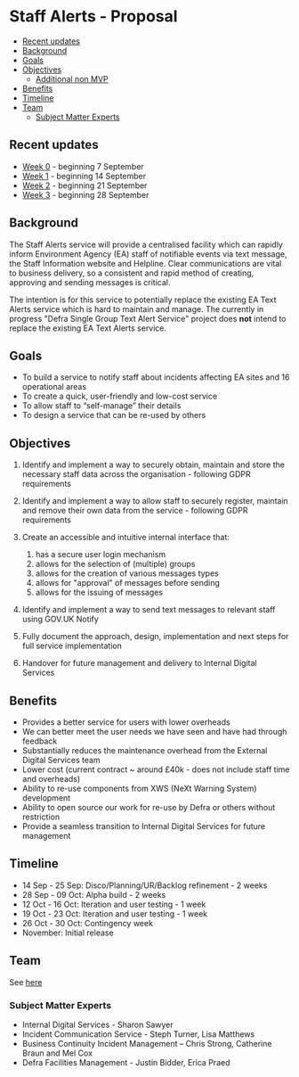 # Staff Alerts - Proposal

- [Recent updates](#recent-updates)
- [Background](#background)
- [Goals](#goals)
- [Objectives](#objectives)
  * [Additional non MVP](#additional-non-mvp)
- [Benefits](#benefits)
- [Timeline](#timeline)
- [Team](#team)
  * [Subject Matter Experts](#subject-matter-experts)


## Recent updates

* [Week 0](/updates/week0.md) - beginning 7 September
* [Week 1](/updates/week1.md) - beginning 14 September
* [Week 2](/updates/week2.md) - beginning 21 September
* [Week 3](/updates/week3.md) - beginning 28 September


## Background

The Staff Alerts service will provide a centralised facility which can rapidly inform Environment Agency (EA) staff of notifiable events via text message, the Staff Information website and Helpline. Clear communications are vital to business delivery, so a consistent and rapid method of creating, approving and sending messages is critical.

The intention is for this service to potentially replace the existing EA Text Alerts service which is hard to maintain and manage. The currently in progress "Defra Single Group Text Alert Service" project does **not** intend to replace the existing EA Text Alerts service.


## Goals

* To build a service to notify staff about incidents affecting EA sites and 16 operational areas
* To create a quick, user-friendly and low-cost service
* To allow staff to “self-manage” their details
* To design a service that can be re-used by others


## Objectives

1. Identify and implement a way to securely obtain, maintain and store the necessary staff data across the organisation - following GDPR requirements

1. Identify and implement a way to allow staff to securely register, maintain and remove their own data from the service - following GDPR requirements

1. Create an accessible and intuitive internal interface that:
    1. has a secure user login mechanism
    1. allows for the selection of (multiple) groups
    1. allows for the creation of various messages types
    1. allows for "approval" of messages before sending
    1. allows for the issuing of messages
    
1. Identify and implement a way to send text messages to relevant staff using GOV.UK Notify

1. Fully document the approach, design, implementation and next steps for full service implementation

1. Handover for future management and delivery to Internal Digital Services
    

## Benefits

* Provides a better service for users with lower overheads 
* We can better meet the user needs we have seen and have had through feedback
* Substantially reduces the maintenance overhead from the External Digital Services team
* Lower cost (current contract ~ around £40k - does not include staff time and overheads)
* Ability to re-use components from XWS (NeXt Warning System) development
* Ability to open source our work for re-use by Defra or others without restriction
* Provide a seamless transition to Internal Digital Services for future management


## Timeline

* 14 Sep - 25 Sep: Disco/Planning/UR/Backlog refinement - 2 weeks
* 28 Sep - 09 Oct: Alpha build - 2 weeks
* 12 Oct - 16 Oct: Iteration and user testing - 1 week
* 19 Oct - 23 Oct: Iteration and user testing - 1 week
* 26 Oct - 30 Oct: Contingency week
* November: Initial release


## Team

See [here](/roles.md)

### Subject Matter Experts

* Internal Digital Services - Sharon Sawyer
* Incident Communication Service - Steph Turner, Lisa Matthews
* Business Continuity Incident Management – Chris Strong, Catherine Braun and Mel Cox
* Defra Facilities Management - Justin Bidder, Erica Praed 